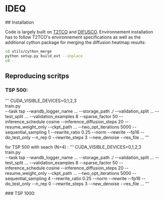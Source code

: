 # IDEQ

## Installation

Code is largely built on [T2TCO](https://github.com/Thinklab-SJTU/T2TCO) and [DIFUSCO](https://github.com/Edward-Sun/DIFUSCO).
Environnement installation has to follow T2TCO's environnement specifications as well as the additional cython package for merging the diffusion heatmap results:

```bash
cd utils/cython_merge
python setup.py build_ext --inplace
cd -
```

## Reproducing scritps

### TSP 500:
'''
CUDA_VISIBLE_DEVICES=0,1,2,3  
train.py   
  --task tsp 
  --wandb_logger_name ... 
  --storage_path ./ 
  --validation_split ...
  --test_split ...
  --validation_examples 8 
  --sparse_factor 50 
  --inference_schedule cosine 
  --inference_diffusion_steps 20 
  --resume_weight_only 
  --ckpt_path ... 
  --two_opt_iterations 5000 
  --sequential_sampling 1 
  --rewrite_ratio 0.25 
  --norm 
  --rewrite 
  --fp16 
  --do_test_only 
  --n_rep 0 
  --rewrite_steps 3 
  --new_denoise 
  --res_file ...
'''

for TSP 500 with seach (N=4) :
'''
CUDA_VISIBLE_DEVICES=0,1,2,3  
train.py   
  --task tsp 
  --wandb_logger_name ... 
  --storage_path ./ 
  --validation_split ...
  --test_split ...
  --validation_examples 8 
  --sparse_factor 50 
  --inference_schedule cosine 
  --inference_diffusion_steps 20 
  --resume_weight_only 
  --ckpt_path ... 
  --two_opt_iterations 5000 
  --sequential_sampling 4 
  --rewrite_ratio 0.25 
  --norm 
  --rewrite 
  --fp16 
  --do_test_only 
  --n_rep 0 
  --rewrite_steps 3 
  --new_denoise 
  --res_file ...
'''

### TSP 1000:
